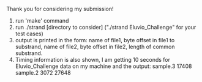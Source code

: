 Thank you for considering my submission!

1. run 'make' command
2. run ./strand [directory to consider] ("./strand Eluvio_Challenge" for your test cases)
3. output is printed in the form: name of file1, byte offset in file1 to substrand, name of file2, byte offset in file2, length of common substrand.
4. Timing information is also shown, I am getting 10 seconds for Eluvio_Challenge data on my machine and the output: sample.3 17408 sample.2 3072 27648
